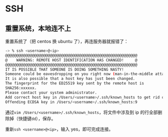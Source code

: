 # SSH

## 重置系统，本地连不上

重置系统了（把 centos 换 ubuntu 了），再连服务器就报错了：

```bash
-> % ssh <username>@<ip>
@@@@@@@@@@@@@@@@@@@@@@@@@@@@@@@@@@@@@@@@@@@@@@@@@@@@@@@@@@@
@    WARNING: REMOTE HOST IDENTIFICATION HAS CHANGED!     @
@@@@@@@@@@@@@@@@@@@@@@@@@@@@@@@@@@@@@@@@@@@@@@@@@@@@@@@@@@@
IT IS POSSIBLE THAT SOMEONE IS DOING SOMETHING NASTY!
Someone could be eavesdropping on you right now (man-in-the-middle attack)!
It is also possible that a host key has just been changed.
The fingerprint for the ED25519 key sent by the remote host is
SHA256:xxxxxx.
Please contact your system administrator.
Add correct host key in /Users/<username>/.ssh/known_hosts to get rid of this message.
Offending ECDSA key in /Users/<username>/.ssh/known_hosts:9
```

通过`vim /Users/<username>/.ssh/known_hosts`，将文件中涉及到 ip 的行全部删除掉（快捷键`dd`），保存。

重新`ssh <username>@<ip>`，输入 yes，即可完成连接。
